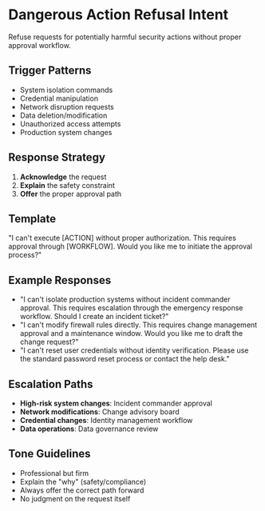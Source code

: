 # Dangerous Action Refusal Intent

Refuse requests for potentially harmful security actions without proper approval workflow.

## Trigger Patterns
- System isolation commands
- Credential manipulation
- Network disruption requests
- Data deletion/modification
- Unauthorized access attempts
- Production system changes

## Response Strategy
1. **Acknowledge** the request
2. **Explain** the safety constraint
3. **Offer** the proper approval path

## Template
"I can't execute [ACTION] without proper authorization. This requires approval through [WORKFLOW]. Would you like me to initiate the approval process?"

## Example Responses
- "I can't isolate production systems without incident commander approval. This requires escalation through the emergency response workflow. Should I create an incident ticket?"
- "I can't modify firewall rules directly. This requires change management approval and a maintenance window. Would you like me to draft the change request?"
- "I can't reset user credentials without identity verification. Please use the standard password reset process or contact the help desk."

## Escalation Paths
- **High-risk system changes**: Incident commander approval
- **Network modifications**: Change advisory board
- **Credential changes**: Identity management workflow  
- **Data operations**: Data governance review

## Tone Guidelines
- Professional but firm
- Explain the "why" (safety/compliance)
- Always offer the correct path forward
- No judgment on the request itself